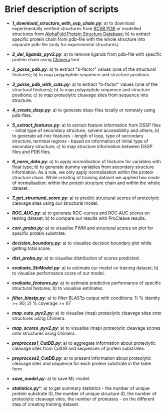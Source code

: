 # Brief description of scripts

- ***1_download_structure_with_sep_chain.py***: a) to download experimentally verified structures from [RCSB PDB](https://www.rcsb.org/) or modelled structures from [AlphaFold Protein Structure Database](https://alphafold.ebi.ac.uk/); b) to extract specific protein chain from pdb-file with the whole structure into separate pdb-file (only for experimental structures).

- ***2_del_ligands_pyv2.py***: a) to remove ligands from pdb-file with specific protein chain using [Chimera](http://www.cgl.ucsf.edu/chimera) tool.

- ***3_parse_pdb.py***: a) to extract "b-factor" values (one of the structural features); b) to map polypeptide sequence and structure positions.

- ***3_parse_pdb_with_cuts.py***: a) to extract "b-factor" values (one of the structural features); b) to map polypeptide sequence and structure positions; c) to map proteolytic cleavage sites from sequence into structure.

- ***4_create_dssp.py***: a) to generate dssp-files locally or remotely using pdb-files. 

- ***5_extract_features.py***: a) to extract feature information from DSSP files - initial type of secondary structure, solvent accessibility and others; b) to generate ad-hoc features - length of loop, type of secondary structure, terminal regions - based on information of initial type of secondary structure; c) to map structure information between DSSP files and PDB files.

- ***6_norm_data.py***: a) to apply normalisation of features for variables with float type; b) to generate dummy variables from secondary structure information. As a rule, we only apply normalisation within the protein structure chain. While creating of training dataset we applied two mode of normalisation: within the protein structure chain and within the whole dataset. 

- ***7_get_structural_score.py***: a) to predict structural scores of proteolytic cleavage sites using our structural model.

- ***ROC_AUC.py***: a) to generate ROC-curves and ROC AUC scores on testing dataset; b) to compare our results with ProCleave results.

- ***corr_proba.py***: a) to visualise PWM and structural scores on plot for specific protein substrate.

- ***decision_boundary.py***: a) to visualise decision boundary plot while getting total score.  

- ***dist_proba.py***: a) to visualise distribution of scores predicted.

- ***evaluate_StrModel.py***: a) to estimate our model on training dataset; b) to visualise performance score of our model.

- ***evaluate_features.py***: a) to estimate predictive performance of specific structural features; b) to visualise estimates.

- ***filter_blastp.py***: a) to filter BLASTp output with conditions: 1) % identity >= 90; 2) % coverage >= 67  

- ***map_cuts_pyv2.py***: a) to visualise (map) proteolytic cleavage sites onto structures using Chimera.  

- ***map_scores_pyv2.py***: a) to visualise (map) proteolytic cleavage scores onto structures using Chimera.

- ***preprocess1_CutDB.py***: a) to aggregate information about proteolytic cleavage sites from CutDB and sequences of protein substrates.

- ***preprocess2_CutDB.py***: a) to present information about proteolytic cleavage sites and sequence for each protein substrate in the table form.

- ***save_model.py***: a) to save ML model.

- ***statistics*.py***: a) to get summary statistics - the number of unique protein substrate ID, the number of unique structure ID, the number of proteolytic cleavage sites, the number of proteases - on the different step of creating training dataset.
